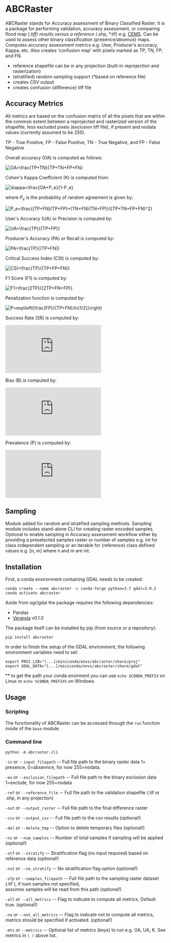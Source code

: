 # ABCRaster
ABCRaster stands for Accuracy assessment of Binary Classified Raster. It is a package for performing validation, accuracy assessment, or comparing flood map (*.tiff) results versus a reference (*.shp, *.tif) e.g. [CEMS](https://emergency.copernicus.eu/emsdata.html). Can be used to assess other binary classification (presence/absence) maps. Computes accuracy assessment metrics e.g. User, Producer’s accuracy, Kappa, etc. Also creates ‘confusion map’ with pixels marked as TP, TN, FP, and FN.

* reference shapefile can be in any projection (built-in reprojection and rasterization)
* (stratified) random sampling support (*based on reference file)
* creates CSV output
* creates confusion (difference) tiff file 

## Accuracy Metrics
All metrics are based on the confusion matrix of all the pixels that are within the common extent between a reprojected 
and rasterized version of the shapefile, less excluded pixels (exclusion tiff file), if present and 
nodata values (currently assumed to be 255).

TP - True Positive, FP - False Positive, TN - True Negative, and FP - False Negative 

Overall accuracy (OA) is computed as follows:

![OA=\frac{TP+TN}{TP+TN+FP+FN}](https://latex.codecogs.com/svg.latex?OA=\frac{TP+TN}{TP+TN+FP+FN}) 


Cohen's Kappa Coefficient (K) is computed from:

![\kappa=\frac{OA+P_e}{1-P_e}](https://latex.codecogs.com/svg.latex?\kappa=\frac{OA+P_e}{1-P_e}) 

where ${P_e}$ is the probability of random agreement is given by:

![P_e=\frac{(TP+FN)(TP+FP)+(TN+FN)(TN+FP)}{(TP+TN+FP+FN)^2}](https://latex.codecogs.com/svg.latex?P_e=\frac{(TP+FN)(TP+FP)+(TN+FN)(TN+FP)}{(TP+TN+FP+FN)^2}) 


User's Accuracy (UA) or Precision is computed by:

![UA=\frac{TP}{(TP+FP)}](https://latex.codecogs.com/svg.latex?UA=\frac{TP}{(TP+FP)}) 

Producer's Accuracy (PA) or Recall is computed by:

![PA=\frac{TP}{(TP+FN)}](https://latex.codecogs.com/svg.latex?PA=\frac{TP}{(TP+FN)}) 

Critical Success Index (CSI) is computed by:

![CSI=\frac{TP}{(TP+FP+FN)}](https://latex.codecogs.com/svg.latex?CSI=\frac{TP}{(TP+FP+FN)}) 

F1 Score (F1) is computed by:

![F1=\frac{2TP}{(2TP+FN+FP)}](https://latex.codecogs.com/svg.latex?F1=\frac{2TP}{(2TP+FN+FP)}) 

Penalization function is computed by:

![P=exp\left(\frac{FP}{(TP+FN)/ln(1/2)}\right)](https://latex.codecogs.com/svg.latex?P=exp\left(\frac{FP}{(TP+FN)/ln(1/2)}\right))              

Success Rate (SR) is computed by:

![SR=PA-(1-P)](https://latex.codecogs.com/svg.latex?SR=PA-(1-P)) 

Bias (B) is computed by:

![b=(TP+FP)/(TP+FN)](https://latex.codecogs.com/svg.latex?b=(TP+FP)/(TP+FN))
 
Prevalence (P) is computed by:

![Pre=(TP+FN)/(TP+FN+TN+FP)](https://latex.codecogs.com/svg.latex?Pre=(TP+FN)/(TP+FN+TN+FP))

## Sampling
Module added for random and stratified sampling methods. Sampling module includes stand-alone CLI for creating raster 
encoded samples. Optional to enable sampling in Accuracy assessment workflow either by providing a preselected samples 
raster or number of samples e.g. int  for class independent sampling or an iterable for (reference) class defined values
e.g. \[n, m] where n and m are int.

## Installation
First, a conda environment containing GDAL needs to be created:

    conda create --name abcraster -c conda-forge python=3.7 gdal=3.0.2
    conda activate abcraster

Aside from ogr/gdal the package requires the following dependencies:
* Pandas
* [Veranda](https://github.com/TUW-GEO/veranda) v0.1.0
    
The package itself can be installed by pip (from source or a repository):
    
    pip install abcraster

In order to finish the setup of the GDAL environment, the following environment variables need to set:

    export PROJ_LIB="[...]/miniconda/envs/abcraster/share/proj"
    export GDAL_DATA="[...]/miniconda/envs/abcraster/share/gdal"

** to get the path your conda envirment you can use `echo $CONDA_PREFIX` on Linux or  `echo %CONDA_PREFIX%` on Windows

## Usage

### Scripting
The functionality of ABCRaster can be accessed through the `run` function inside of the `base` module.

### Command line

`python -m abcraster.cli`

`-in` or `--input_filepath` -- Full file path to the binary raster data 1= presence, 0=absennce, for now 255=nodata.

`-ex` or `--exclusion_filepath` -- Full file path to the binary exclusion data 1=exclude, 
for now 255=nodata

`-ref` or `--reference_file` -- Full file path to the validation shapefile (.tif or .shp, in any projection)

`-out` or `--output_raster` -- Full file path to the final difference raster

`-csv` or `--output_csv` -- Full file path to the csv results (optional!)

`-del` or `--delete_tmp` -- Option to delete temporary files (optional!)

`-ns` or `--num_samples` -- Number of total samples if sampling will be applied (optional!)

`-stf` or `--stratify` -- Stratification flag (no input required) based on reference data (optional!)

`-nst` or `--no_stratify` -- No stratification flag option (optional!)

`-sfp` or `--samples_filepath` -- Full file path to the sampling raster dataset (.tif ), if num samples not specified, \
                        assumes samples will be read from this path (optional!)

`-all` or `--all_metrics` -- Flag to indicate to compute all metrics, Default true. (optional!)

`-na` or `--not_all_metrics` -- Flag to indicate not to compute all metrics, 
                        metrics should be specified if activated. (optional!)

`-mts` or  `--metrics` -- Optional list of metrics (keys) to run e.g. OA, UA, K. See metrics in `( )` above list.
